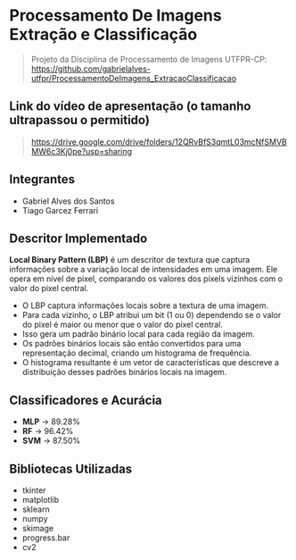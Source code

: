 # Processamento De Imagens Extração e Classificação

> Projeto da Disciplina de Processamento de Imagens UTFPR-CP:
> https://github.com/gabrielalves-utfpr/ProcessamentoDeImagens_ExtracaoClassificacao

## Link do vídeo de apresentação (o tamanho ultrapassou o permitido)

> https://drive.google.com/drive/folders/12QRvBfS3qmtL03mcNfSMVBMW6c3Kj0pe?usp=sharing

## Integrantes

- Gabriel Alves dos Santos
- Tiago Garcez Ferrari

## Descritor Implementado

**Local Binary Pattern (LBP)**
é um descritor de textura que captura informações sobre a variação local de intensidades em uma imagem.
Ele opera em nível de pixel, comparando os valores dos pixels vizinhos com o valor do pixel central.

- O LBP captura informações locais sobre a textura de uma imagem.
- Para cada vizinho, o LBP atribui um bit (1 ou 0) dependendo se o valor do pixel é maior ou menor que o valor do pixel central.
- Isso gera um padrão binário local para cada região da imagem.
- Os padrões binários locais são então convertidos para uma representação decimal, criando um histograma de frequência.
- O histograma resultante é um vetor de características que descreve a distribuição desses padrões binários locais na imagem.

## Classificadores e Acurácia

- **MLP** -> 89.28%
- **RF** -> 96.42%
- **SVM** -> 87.50%

## Bibliotecas Utilizadas

- tkinter
- matplotlib
- sklearn
- numpy
- skimage
- progress.bar
- cv2


